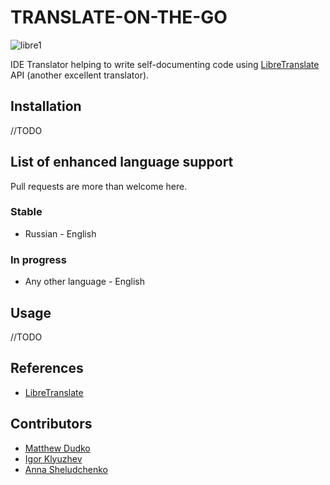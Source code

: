 # TRANSLATE-ON-THE-GO

![libre1](https://user-images.githubusercontent.com/71404543/121957588-494e6000-cd6b-11eb-99c2-b3f261074b35.png)

IDE Translator helping to write self-documenting code using [LibreTranslate](https://translate.astian.org/) API (another excellent translator).

## Installation
//TODO

## List of enhanced language support

Pull requests are more than welcome here.

### Stable

* Russian - English

### In progress

* Any other language - English

## Usage
//TODO


## References
* [LibreTranslate](https://github.com/LibreTranslate/LibreTranslate)

## Contributors

* [Matthew Dudko](https://github.com/DudkoMatt)
* [Igor Klyuzhev](https://github.com/Igor-bite)
* [Anna Sheludchenko](https://github.com/castlesofplacebo)